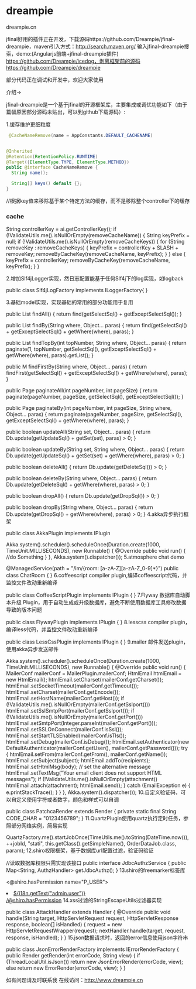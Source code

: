 dreampie
========

dreampie.cn


jfinal好用的插件正在开发，下载源码https://github.com/Dreampie/jfinal-dreampie，maven引入方式：http://search.maven.org/ 输入jfinal-dreampie搜索，demo:(Angularjs前端+jfinal-dreampie插件) https://github.com/Dreampie/icedog，剥离框架前的源码https://github.com/Dreampie/dreampie


部分代码正在调试和开发中，欢迎大家使用

介绍->


jfinal-dreampie是一个基于jfinal的开源框架库，主要集成或调优功能如下（由于篇幅原因部分源码未贴出，可以到github下载源码）:

1.缓存维护更细粒度
``` java
 @CacheNameRemove(name = AppConstants.DEFAULT_CACHENAME)


@Inherited
@Retention(RetentionPolicy.RUNTIME)
@Target({ElementType.TYPE, ElementType.METHOD})
public @interface CacheNameRemove {
  String name();

  String[] keys() default {};
}
```
//根据key值来移除基于某个特定方法的缓存，而不是移除整个controller下的缓存
### cache
String controllerKey = ai.getControllerKey();
    if (!ValidateUtils.me().isNullOrEmpty(removeCacheName)) {
      String keyPrefix = null;
      if (!ValidateUtils.me().isNullOrEmpty(removeCacheKeys)) {
        for (String removeKey : removeCacheKeys) {
          keyPrefix = controllerKey + SLASH + removeKey;
          removeByCacheKey(removeCacheName, keyPrefix);
        }
      } else {
        keyPrefix = controllerKey;
        removeByCacheKey(removeCacheName, keyPrefix);
      }
    }
    
2.增加Slf4jLogger实现，然日志配置能基于任何Slf4j下的log实现，如logback

public class Slf4jLogFactory implements ILoggerFactory{
}

3.基础model实现，实现基础的常用的部分功能用于复用

 public List<M> findAll() {
    return find(getSelectSql() + getExceptSelectSql());
  }

  public List<M> findBy(String where, Object... paras) {
    return find(getSelectSql() + getExceptSelectSql() + getWhere(where), paras);
  }

  public List<M> findTopBy(int topNumber, String where, Object... paras) {
    return paginate(1, topNumber, getSelectSql(), getExceptSelectSql() + getWhere(where), paras).getList();
  }

  public M findFirstBy(String where, Object... paras) {
    return findFirst(getSelectSql() + getExceptSelectSql() + getWhere(where), paras);
  }

  public Page<M> paginateAll(int pageNumber, int pageSize) {
    return paginate(pageNumber, pageSize, getSelectSql(), getExceptSelectSql());
  }

  public Page<M> paginateBy(int pageNumber, int pageSize, String where, Object... paras) {
    return paginate(pageNumber, pageSize, getSelectSql(), getExceptSelectSql() + getWhere(where), paras);
  }

  public boolean updateAll(String set, Object... paras) {
    return Db.update(getUpdateSql() + getSet(set), paras) > 0;
  }

  public boolean updateBy(String set, String where, Object... paras) {
    return Db.update(getUpdateSql() + getSet(set) + getWhere(where), paras) > 0;
  }

  public boolean deleteAll() {
    return Db.update(getDeleteSql()) > 0;
  }

  public boolean deleteBy(String where, Object... paras) {
    return Db.update(getDeleteSql() + getWhere(where), paras) > 0;
  }

  public boolean dropAll() {
    return Db.update(getDropSql()) > 0;
  }

  public boolean dropBy(String where, Object... paras) {
    return Db.update(getDropSql() + getWhere(where), paras) > 0;
  }
4.akka异步执行框架

public class AkkaPlugin implements IPlugin


Akka.system().scheduler().scheduleOnce(Duration.create(1000, TimeUnit.MILLISECONDS),
        new Runnable() {
          @Override
          public void run() {
            //do Something
          }
        }, Akka.system().dispatcher());
5.atmosphere  chat demo

@ManagedService(path = "/im/{room: [a-zA-Z][a-zA-Z_0-9]*}")
public class ChatRoom {
}
6.coffeescript  compiler plugin,编译coffeescript代码，并监控文件改动重新编译

public class CoffeeScriptPlugin implements IPlugin {
}
7.Flyway 数据库自动脚本升级 Plugin，用于自动生成或升级数据库，避免不断使用数据库工具修改数据导致的版本问题

public class FlywayPlugin implements IPlugin {
}
8.lesscss compiler plugin，编译less代码，并监控文件改动重新编译

public class LessCssPlugin implements IPlugin {
}
9.mailer 邮件发送plugin，使用akka异步发送邮件

 Akka.system().scheduler().scheduleOnce(Duration.create(1000, TimeUnit.MILLISECONDS),
        new Runnable() {
          @Override
          public void run() {
            MailerConf mailerConf = MailerPlugin.mailerConf;
            HtmlEmail htmlEmail = new HtmlEmail();
            htmlEmail.setCharset(mailerConf.getCharset());
            htmlEmail.setSocketTimeout(mailerConf.getTimeout());
            htmlEmail.setCharset(mailerConf.getEncode());
            htmlEmail.setHostName(mailerConf.getHost());
            if (!ValidateUtils.me().isNullOrEmpty(mailerConf.getSslport()))
              htmlEmail.setSslSmtpPort(mailerConf.getSslport());
            if (!ValidateUtils.me().isNullOrEmpty(mailerConf.getPort()))
              htmlEmail.setSmtpPort(Integer.parseInt(mailerConf.getPort()));
            htmlEmail.setSSLOnConnect(mailerConf.isSsl());
            htmlEmail.setStartTLSEnabled(mailerConf.isTls());
            htmlEmail.setDebug(mailerConf.isDebug());
            htmlEmail.setAuthenticator(new DefaultAuthenticator(mailerConf.getUser(), mailerConf.getPassword()));
            try {
              htmlEmail.setFrom(mailerConf.getFrom(), mailerConf.getName());
              htmlEmail.setSubject(subject);
              htmlEmail.addTo(recipients);
              htmlEmail.setHtmlMsg(body);
              // set the alternative message
              htmlEmail.setTextMsg("Your email client does not support HTML messages");
              if (!ValidateUtils.me().isNullOrEmpty(attachment))
                htmlEmail.attach(attachment);
              htmlEmail.send();
            } catch (EmailException e) {
              e.printStackTrace();
            }
          }
        }, Akka.system().dispatcher());
10.自定义验证码，可以自定义使用字符或者数字，颜色和样式可以自调


public class PatchcaRender extends Render {
  private static final String CODE_CHAR = "0123456789";
}
11.QuartzPlugin使用quartz执行定时任务，参照部分网络实例，简易实现


QuartzFactory.me().startJobOnce(TimeUtils.me().toString(DateTime.now()), ++jobId, "stati", this.getClass().getSimpleName(), OrderDataJob.class, param);
12.shiro权限框架，基于数据库url配置过滤，验证码验证


//读取数据库权限只需实现该接口
public interface JdbcAuthzService {
  public Map<String, AuthzHandler> getJdbcAuthz();
}
13.shiro的freemarker标签库


<@shiro.hasPermission name="P_USER">
                <li><a href="/admin/user">${i18n.getText("admin.user")}</a></li>
            </@shiro.hasPermission>
14.xss过滤的StringEscapeUtils过滤器实现

public class AttackHandler extends Handler {
  @Override
  public void handle(String target, HttpServletRequest request, HttpServletResponse response, boolean[] isHandled) {
    request = new HttpServletRequestWrapper(request);
    nextHandler.handle(target, request, response, isHandled);
  }
}
15.json数据请求时，返回的error信息使用json字符串

public class JsonErrorRenderFactory implements IErrorRenderFactory {
  public Render getRender(int errorCode, String view) {
    if (ThreadLocalUtil.isJson())
      return new JsonErrorRender(errorCode, view);
    else
      return new ErrorRender(errorCode, view);
  }
}



如有问题请及时联系我 在线访问：http://www.dreampie.cn
